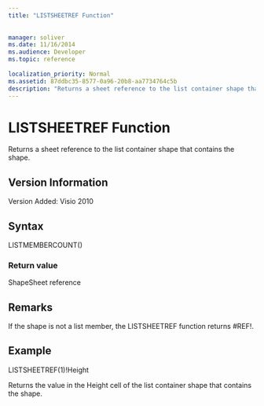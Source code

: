 ```yaml
---
title: "LISTSHEETREF Function"
 
 
manager: soliver
ms.date: 11/16/2014
ms.audience: Developer
ms.topic: reference
 
localization_priority: Normal
ms.assetid: 87ddbc35-8577-0a96-20b8-aa7734764c5b
description: "Returns a sheet reference to the list container shape that contains the shape."
---
```


# LISTSHEETREF Function

Returns a sheet reference to the list container shape that contains the shape.
  
## Version Information

Version Added: Visio 2010 
  
## Syntax

LISTMEMBERCOUNT()
  
### Return value

ShapeSheet reference
  
## Remarks

If the shape is not a list member, the LISTSHEETREF function returns #REF!.
  
## Example

LISTSHEETREF(1)!Height 
  
Returns the value in the Height cell of the list container shape that contains the shape. 
  

